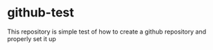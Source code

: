 # github-test
This repository is simple test of how to create a github repository and properly set it up

